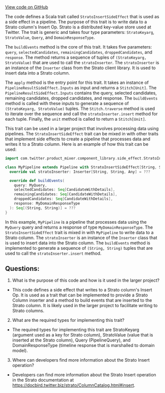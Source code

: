 [View code on GitHub](https://github.com/misbahsy/the-algorithm/product-mixer/component-library/src/main/scala/com/twitter/product_mixer/component_library/side_effect/StratoInsertSideEffect.scala)

The code defines a Scala trait called `StratoInsertSideEffect` that is used as a side effect in a pipeline. The purpose of this trait is to write data to a Strato column's Insert Op. Strato is a distributed key-value store used at Twitter. The trait is generic and takes four type parameters: `StratoKeyarg`, `StratoValue`, `Query`, and `DomainResponseType`. 

The `buildEvents` method is the core of this trait. It takes five parameters: `query`, `selectedCandidates`, `remainingCandidates`, `droppedCandidates`, and `response`. The method returns a sequence of tuples of `(StratoKeyarg, StratoValue)` that are used to call the `stratoInserter`. The `stratoInserter` is an instance of the `Inserter` class from the Strato client library. It is used to insert data into a Strato column.

The `apply` method is the entry point for this trait. It takes an instance of `PipelineResultSideEffect.Inputs` as input and returns a `Stitch[Unit]`. The `PipelineResultSideEffect.Inputs` contains the query, selected candidates, remaining candidates, dropped candidates, and response. The `buildEvents` method is called with these inputs to generate a sequence of `(StratoKeyarg, StratoValue)` tuples. The `Stitch.traverse` method is used to iterate over the sequence and call the `stratoInserter.insert` method for each tuple. Finally, the `unit` method is called to return a `Stitch[Unit]`.

This trait can be used in a larger project that involves processing data using pipelines. The `StratoInsertSideEffect` trait can be mixed in with other traits that implement side effects to create a pipeline that processes data and writes it to a Strato column. Here is an example of how this trait can be used:

```scala
import com.twitter.product_mixer.component_library.side_effect.StratoInsertSideEffect

class MyPipeline extends Pipeline with StratoInsertSideEffect[String, String, MyQuery, MyDomainResponseType] {
  override val stratoInserter: Inserter[String, String, Any] = ???

  override def buildEvents(
    query: MyQuery,
    selectedCandidates: Seq[CandidateWithDetails],
    remainingCandidates: Seq[CandidateWithDetails],
    droppedCandidates: Seq[CandidateWithDetails],
    response: MyDomainResponseType
  ): Seq[(String, String)] = ???
}
```

In this example, `MyPipeline` is a pipeline that processes data using the `MyQuery` query and returns a response of type `MyDomainResponseType`. The `StratoInsertSideEffect` trait is mixed in with `MyPipeline` to write data to a Strato column. The `stratoInserter` is an instance of the `Inserter` class that is used to insert data into the Strato column. The `buildEvents` method is implemented to generate a sequence of `(String, String)` tuples that are used to call the `stratoInserter.insert` method.
## Questions: 
 1. What is the purpose of this code and how is it used in the larger project?
- This code defines a side effect that writes to a Strato column's Insert Op. It is used as a trait that can be implemented to provide a Strato Column inserter and a method to build events that are inserted to the Strato column. It is likely used in the larger project to facilitate writing to Strato columns.

2. What are the required types for implementing this trait?
- The required types for implementing this trait are StratoKeyarg (argument used as a key for Strato column), StratoValue (value that is inserted at the Strato column), Query (PipelineQuery), and DomainResponseType (timeline response that is marshalled to domain model).

3. Where can developers find more information about the Strato Insert operation?
- Developers can find more information about the Strato Insert operation in the Strato documentation at https://docbird.twitter.biz/strato/ColumnCatalog.html#insert.